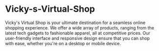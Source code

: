 # Vicky-s-Virtual-Shop
Vicky's Virtual Shop is your ultimate destination for a seamless online shopping experience. We offer a wide array of products, ranging from the latest tech gadgets to fashionable apparel, all at competitive prices. Our user-friendly interface and responsive design ensure that you can shop with ease, whether you're on a desktop or mobile device.
